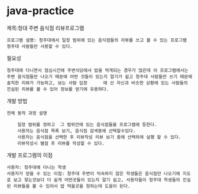 # java-practice

제목:청대 주변 음식점 리뷰프로그램
    
    프로그램 설명: 청주대에서 일정 범위에 있는 음식점들의 리뷰를 쓰고 볼 수 있는 프로그램 청주대 사람들만 사용할 수 있다.

필요성
    
    청주대에 다니면서 점심시간에 주변식당에서 밥을 먹게되는 경우가 많은데 이 프로그램에서는 주변 음식점들만 나오기 때문에 어떤 것들이 있는지 알기가 쉽고 청주대 사람들만 쓰기 때문에 솔직한 리뷰가 가능하고, 보는 사람 입장      에 선 자신과 비슷한 상황에 있는 사람들의  진실된 리뷰를 볼 수 있어 정보를 얻기에 유용하다.

개발 방법
   
    전체 동작 과정 설명
     
        일정 범위를 정하고  그 범위안에 있는 음식점들을 프로그램에 등한다.
        사용자는 음식점 목록 보기, 음식점 검색중에 선택할수있다.
        사용자는 음식점을 선택한 후 리뷰작성 리뷰 보기 중에 선택하여 실행 할 수 있다.
        리뷰작성시 별점 후 리뷰를 작성할 수 있다.

개발 프로그램의 이점
   
    사용자: 청주대에 다니는 학생
    사용자가 얻을 수 있는 이점: 청주대 주변이 익숙하지 않은 학생들은 음식점만 나오기에 지도로 보고 찾는것보다 더 쉽게 어떤곳들이 있는지 알기 쉽고, 사용자들이 청주대 학생들의 진실된 리뷰들을 볼 수 있어서 밥 먹을곳을 정하는데 도움이 된다.
